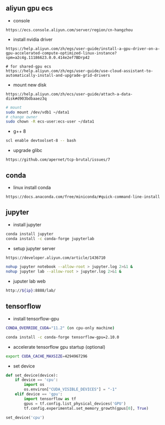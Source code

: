 ## aliyun gpu ecs

- console

```
https://ecs.console.aliyun.com/server/region/cn-hangzhou
```

- install nvidia driver

```
https://help.aliyun.com/zh/egs/user-guide/install-a-gpu-driver-on-a-gpu-accelerated-compute-optimized-linux-instance?spm=a2c4g.11186623.0.0.414e2ef7BDrp42

# for shared-gpu ecs
https://help.aliyun.com/zh/egs/user-guide/use-cloud-assistant-to-automatically-install-and-upgrade-grid-drivers
```

- mount new disk

```
https://help.aliyun.com/zh/ecs/user-guide/attach-a-data-disk#d903bdbaaez3q
```

```bash
# mount
sudo mount /dev/vdb1 ~/data1
# change owner
sudo chown -R ecs-user:ecs-user ~/data1
```

- g++ 8

```bash
scl enable devtoolset-8 -- bash
```

- upgrade glibc

```
https://github.com/apernet/tcp-brutal/issues/7
```



## conda

- linux install conda

```
https://docs.anaconda.com/free/miniconda/#quick-command-line-install
```

## jupyter

- install jupyter

```bash
conda install jupyter
conda install -c conda-forge jupyterlab
```

- setup jupyter server

```bash
https://developer.aliyun.com/article/1436710

nohup jupyter notebook --allow-root > jupyter.log 2>&1 &
nohup jupyter lab --allow-root > jupyter.log 2>&1 &
```

- juputer lab web

```bash
http://${ip}:8888/lab/
```



## tensorflow

- install tensorflow-gpu

```bash
CONDA_OVERRIDE_CUDA="11.2" (on cpu-only machine)

conda install -c conda-forge tensorflow-gpu=2.10.0
```

- accelerate tensorflow gpu startup (optional)

```bash
export CUDA_CACHE_MAXSIZE=4294967296
```

- set device

```python
def set_device(device):
    if device == 'cpu':
        import os
        os.environ["CUDA_VISIBLE_DEVICES"] = "-1"
    elif device == 'gpu':
        import tensorflow as tf
        gpus = tf.config.list_physical_devices('GPU')
        tf.config.experimental.set_memory_growth(gpus[0], True)

set_device('cpu')
```

